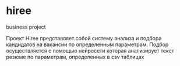 # hiree
business project

Проект Hiree представляет собой систему анализа и подбора кандидатов на вакансии по определенным параметрам. Подбор осуществляется с помощью нейросети которая анализирует текст резюме по параметрам,  определенных в csv таблицах
